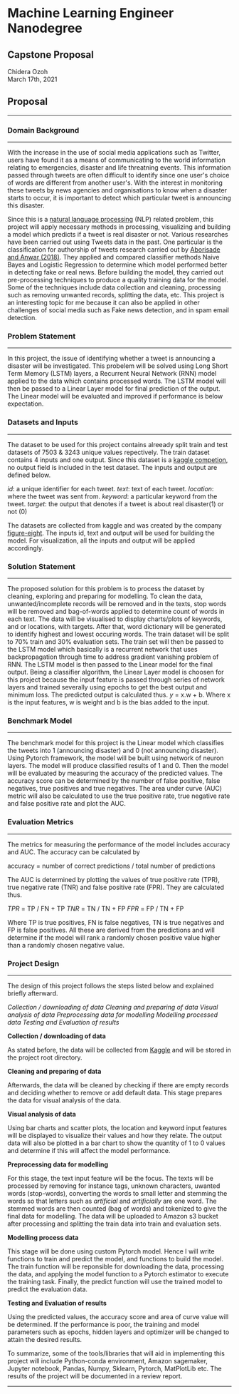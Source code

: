 # Machine Learning Engineer Nanodegree
## Capstone Proposal
Chidera Ozoh  
March 17th, 2021

## Proposal
------------------

### Domain Background
----------------

With the increase in the use of social media applications such as Twitter, users have found it as a means of communicating to the world information relating to emergencies, disaster and life threatning events. This information passed through tweets are often difficult to identify since one user's choice of words are different from another user's. With the interest in monitoring these tweets by news agencies and organisations to know when a disaster starts to occur, it is important to detect which particular tweet is announcing this disaster.

Since this is a [natural language processing](https://en.wikipedia.org/wiki/Natural_language_processing) (NLP) related problem, this project will apply necessary methods in processing, visualizing and building a model which predicts if a tweet is real disaster or not. Various researches have been carried out using Tweets data in the past. One particular is the classification for authorship of tweets research carried out by [Aborisade and Anwar (2018)](https://ieeexplore.ieee.org/document/8424720). They applied and compared classifier methods Naive Bayes and Logistic Regression to determine which model performed better in detecting fake or real news. Before building the model, they carried out pre-processing techniques to produce a quality training data for the model. Some of the techniques include data collection and cleaning, processing such as removing unwanted records, splitting the data, etc. This project is an interesting topic for me because it can also be applied in other challenges of social media such as Fake news detection, and in spam email detection.      
  

### Problem Statement
--------------------

In this project, the issue of identifying whether a tweet is announcing a disaster will be investigated. This probelem will be solved using Long Short Term Memory (LSTM) layers, a  Recurrent Neural Network (RNN) model applied to the data which contains processed words. The LSTM model will then be passed to a Linear Layer model for final prediction of the output. The Linear model will be evaluated and improved if performance is below expectation. 

### Datasets and Inputs
------------------------

The dataset to be used for this project contains alreeady split train and test datasets of 7503 & 3243 unique values repectively. The train dataset contains 4 inputs and one output. Since this dataset is a [kaggle competion](https://www.kaggle.com/c/nlp-getting-started/data), no output field is included in the test dataset. The inputs and output are defined below.

_id_: a unique identifier for each tweet.
_text_: text of each tweet.
_location_: where the tweet was sent from.
_keyword_: a particular keyword from the tweet.
_target_: the output that denotes if a tweet is about real disaster(1) or not (0)

The datasets are collected from kaggle and was created by the company [figure-eight](https://www.figure-eight.com/data-for-everyone/). The inputs id, text and output will be used for building the model. For visualization, all the inputs and output will be applied accordingly.  

### Solution Statement
----------------------

The proposed solution for this problem is to process the dataset by cleaning, exploring and preparing for modelling. To clean the data, unwanted/incomplete records will be removed and in the texts, stop words will be removed and bag-of-words applied to determine count of words in each text. The data will be visualised to display charts/plots of keywords, and or locations, with targets.  After that, word dictionary will be generated to identify highest and lowest occuring words. The train dataset will be split to 70% train and 30% evaluation sets. The train set will then be passed to the LSTM model which basically is a recurrent network that uses backpropagation through time to address gradient vanishing problem of RNN. The LSTM model is then passed to the Linear model for the final output. Being a classifier algorithm, the Linear Layer model is choosen for this project because the input feature is passed through series of network layers and trained severally using epochs to get the best output and minimum loss. The predicted output is calculated thus. _y_ = x.w + b. Where x is the input features, w is weight and b is the bias added to the input.


### Benchmark Model
-------------------------

The benchmark model for this project is the Linear model which classifies the tweets into 1 (announcing disaster) and 0 (not announcing disaster). Using Pytorch framework, the model will be built using network of neuron layers.  The model will produce classified results of 1 and 0. Then the model will be evaluated by measuring the accuracy of the predicted values. The accuracy score can be determined by the number of false positive, false negatives, true positives and true negatives. The area under curve (AUC) metric will also be calculated to use the true positive rate, true negative rate and false positive rate and plot the AUC.   


### Evaluation Metrics
---------------------------

The metrics for measuring the performance of the model includes accuracy and AUC. 
The accuracy can be calculated by

  accuracy = number of correct predictions / total number of predictions

The AUC is determined by plotting the values of true positive rate (TPR), true negative rate (TNR) and false positive rate (FPR). They are calculated thus.

_TPR_ = TP / FN + TP
_TNR_ = TN / TN + FP
_FPR_ = FP / TN + FP

Where TP is true positives, FN is false negatives, TN is true negatives and FP is false positives. 
All these are derived from the predictions and will determine if the model will rank a randomly chosen positive value higher than a randomly chosen negative value.  

### Project Design
---------------------

The design of this project follows the steps listed below and explained briefly afterward.

_Collection / downloading of data_
_Cleaning and preparing of data_
_Visual analysis of data_
_Preprocessing data for modelling_
_Modelling processed data_
_Testing and Evaluation of results_


**Collection / downloading of data**

As stated before, the data will be collected from [Kaggle](https://www.kaggle.com/c/nlp-getting-started/data) and will be stored in the project root directory. 

**Cleaning and preparing of data**

Afterwards, the data will be cleaned by checking if there are empty records and deciding whether to remove or add default data. This stage prepares the data for visual analysis of the data.

**Visual analysis of data**

Using bar charts and scatter plots, the location and keyword input features will be displayed to visualize their values and how they relate. The output data will also be plotted in a bar chart to show the quantity of 1 to 0 values and determine if this will affect the model performance.

**Preprocessing data for modelling**

For this stage, the text input feature will be the focus. The texts will be processed by removing for instance tags, unknown characters,  uwanted words (stop-words), converting the words to small letter and stemming the words so that letters such as _artificial_ and _artificially_ are one word. The stemmed words are then counted (bag of words) and tokenized to give the final data for modelling. The data will be uploaded to Amazon s3 bucket after processing and splitting the train data into train and evaluation sets.    

**Modelling process data**

This stage will be done using custom Pytorch model. Hence I will write functions to train and predict 
the model, and functions to build the model. The train function will be reponsible for downloading the data, processing the data, and applying the model function to a Pytorch estimator to execute the training task. Finally, the predict function will use the trained model to predict the evaluation data.

**Testing and Evaluation of results**

Using the predicted values, the accuracy score and area of curve value will be determined. If the performance is poor, the training and model parameters such as epochs, hidden layers and optimizer will be changed to attain the desired results. 

To summarize, some of the tools/libraries that will aid in implementing this project will include Python-conda environment, Amazon sagemaker, Jupyter notebook, Pandas, Numpy, Sklearn, Pytorch, MatPlotLib etc. The results of the project will be documented in a review report.  

-----------
